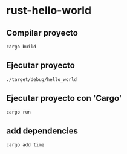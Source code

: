 # rust-hello-world

## Compilar proyecto

```bash
cargo build
```

## Ejecutar proyecto

```bash
./target/debug/hello_world
```

## Ejecutar proyecto con 'Cargo'

```bash
cargo run
``` 

## add dependencies

```bash
cargo add time
```
